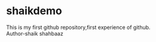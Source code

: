 # shaikdemo
This is my first github repository,first experience of github.
<br>
Author-shaik shahbaaz
